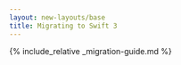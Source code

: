 ```yaml
---
layout: new-layouts/base
title: Migrating to Swift 3
---
```


{% include_relative _migration-guide.md %}
